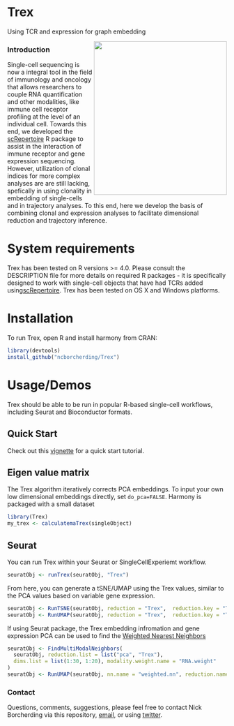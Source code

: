 # Trex
Using TCR and expression for graph embedding

<img align="right" src="https://github.com/ncborcherding/Trex/blob/main/www/trex_hex.png" width="305" height="352">

### Introduction
Single-cell sequencing is now a integral tool in the field of immunology and oncology that allows researchers to couple RNA quantification and other modalities, 
like immune cell receptor profiling at the level of an individual cell. Towards this end, we developed the [scRepertoire](https://github.com/ncborcherding/scRepertoire) 
R package to assist in the interaction of immune receptor and gene expression sequencing. However, utilization of clonal indices for more complex analyses are are still lacking, spefically in using clonality in embedding of single-cells and in trajectory analyses. To this end, here we develop the basis of combining clonal and expression analyses to facilitate dimensional reduction and trajectory inference. 

# System requirements 

Trex has been tested on R versions >= 4.0. Please consult the DESCRIPTION file for more details on required R packages - it is specifically designed to work with single-cell objects that have had TCRs added using[scRepertoire](https://github.com/ncborcherding/scRepertoire). Trex has been tested on OS X and Windows platforms.

# Installation

To run Trex, open R and install harmony from CRAN: 

```r
library(devtools)
install_github("ncborcherding/Trex")
```

# Usage/Demos

Trex should be able to be run in popular R-based single-cell workflows, including Seurat and Bioconductor formats.

## Quick Start 

Check out this [vignette](https://ncborcherding.github.io/vignettes/Trex.html) for a quick start tutorial. 

## Eigen value matrix

The Trex algorithm iteratively corrects PCA embeddings. To input your own low dimensional embeddings directly, set `do_pca=FALSE`. Harmony is packaged with a small dataset 

```r
library(Trex)
my_trex <- calculatemaTrex(singleObject)
```

## Seurat 

You can run Trex within your Seurat or SingleCellExperiemt workflow. 

```r
seuratObj <- runTrex(seuratObj, "Trex")
```

From here, you can generate a tSNE/UMAP using the Trex values, similar to the PCA values based on variable gene expression.

```r
seuratObj <- RunTSNE(seuratObj, reduction = "Trex",  reduction.key = "Trex_")
seuratObj <- RunUMAP(seuratObj, reduction = "Trex",  reduction.key = "Trex_")
```

If using Seurat package, the Trex embedding infromation and gene expression PCA can be used to find the [Weighted Nearest Neighbors](https://pubmed.ncbi.nlm.nih.gov/34062119/)

```r
seuratObj <- FindMultiModalNeighbors(
  seuratObj, reduction.list = list("pca", "Trex"), 
  dims.list = list(1:30, 1:20), modality.weight.name = "RNA.weight"
)
seuratObj <- RunUMAP(seuratObj, nn.name = "weighted.nn", reduction.name = "wnn.umap", reduction.key = "wnnUMAP_")
```

### Contact
Questions, comments, suggestions, please feel free to contact Nick Borcherding via this repository, [email](mailto:ncborch@gmail.com), or using [twitter](https://twitter.com/theHumanBorch). 
